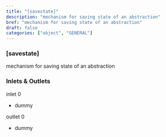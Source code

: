 ```yaml
---
title: "[savestate]"
description: "mechanism for saving state of an abstraction"
bref: "mechanism for saving state of an abstraction"
draft: false
categories: ["object", "GENERAL"]
---
```


### [savestate]

mechanism for saving state of an abstraction

### Inlets & Outlets

inlet 0

 - dummy

outlet 0

 - dummy
 
